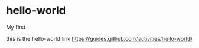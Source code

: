 # hello-world
My first

this is the hello-world link
https://guides.github.com/activities/hello-world/
